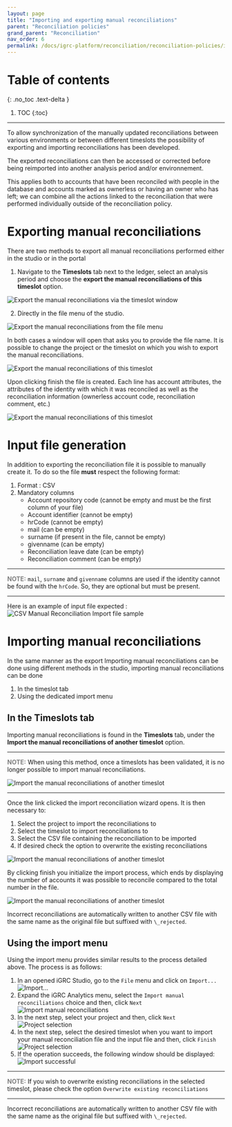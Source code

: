 ```yaml
---
layout: page
title: "Importing and exporting manual reconciliations"
parent: "Reconciliation policies"
grand_parent: "Reconciliation"
nav_order: 6
permalink: /docs/igrc-platform/reconciliation/reconciliation-policies/import-export-manual-reconciliations/
---
```


# Table of contents
{: .no_toc .text-delta }

1. TOC
{:toc}

---

To allow synchronization of the manually updated reconciliations between various environments or between different timeslots the possibility of exporting and importing reconciliations has been developed.

The exported reconciliations can then be accessed or corrected before being reimported into another analysis period and/or environnement.

This applies both to accounts that have been reconciled with people in the database and accounts marked as ownerless or having an owner who has left; we can combine all the actions linked to the reconciliation that were performed individually outside of the reconciliation policy.

# Exporting manual reconciliations

There are two methods to export all manual reconciliations performed either in the studio or in the portal

1. Navigate to the **Timeslots**  tab next to the ledger, select an analysis period and choose the **export the manual reconciliations of this timeslot**  option.    

![Export the manual reconciliations via the timeslot window](./images/1-exporting_manual_reconciliation-csv.png "Export the manual reconciliations via the timeslot window")   

2. Directly in the file menu of the studio.

![Export the manual reconciliations from the file menu](./images/reconciliation_export_file_menu_selection.PNG "Export the manual reconciliations from the file menu")   


In both cases a window will open that asks you to provide the file name. It is possible to change the project or the timeslot on which you wish to export the manual reconciliations.   

![Export the manual reconciliations of this timeslot](./images/2-exporting_manual_reconciliation-csv.png "Export the manual reconciliations of this timeslot")      

Upon clicking finish the file is created. Each line has account attributes, the attributes of the identity with which it was reconciled as well as the reconciliation information (ownerless account code, reconciliation comment, etc.)   

![Export the manual reconciliations of this timeslot](./images/3-exporting_manual_reconciliation-csv.png "Export the manual reconciliations of this timeslot")  

# Input file generation

In addition to exporting the reconciliation file it is possible to manually create it. To do so the file **must** respect the following format:
1. Format : CSV
2. Mandatory columns
    - Account repository code (cannot be empty and must be the first column of your file)
    - Account identifier (cannot be empty)
    - hrCode (cannot be empty)
    - mail (can be empty)
    - surname (if present in the file, cannot be empty)
    - givenname (can be empty)
    - Reconciliation leave date (can be empty)
    - Reconciliation comment (can be empty)

---

<span style="color:grey">**NOTE:**</span> `mail`, `surname` and `givenname` columns are used if the identity cannot be found with the `hrCode`. So, they are optional but must be present.

---

Here is an example of input file expected :
![CSV Manual Reconciliation Import file sample](./images/reconciliation_import_input_file_example.PNG "CSV Manual Reconciliation Import file sample")

# Importing manual reconciliations

In the same manner as the export Importing manual reconciliations can be done using different methods in the studio, importing manual reconciliations can be done 
1. In the timeslot tab 
2. Using the dedicated import menu

## In the Timeslots tab

Importing manual reconciliations is found in the **Timeslots**  tab, under the **Import the manual reconciliations of another timeslot**  option.    

--- 

<span style="color:grey">**NOTE:**</span> When using this method, once a timeslots has been validated, it is no longer possible to import manual reconciliations.

![Import the manual reconciliations of another timeslot](./images/1-importing_manual_reconciliation.png "Import the manual reconciliations of another timeslot")     

---

Once the link clicked the import reconciliation wizard opens. It is then necessary to:
1. Select the project to import the reconciliations to
2. Select the timeslot to import reconciliations to
3. Select the CSV file containing the reconciliation to be imported
4. If desired check the option to overwrite the existing reconciliations

![Import the manual reconciliations of another timeslot](./images/2-importing_manual_reconciliation.png "Import the manual reconciliations of another timeslot")     

By clicking finish you initialize the import process, which ends by displaying the number of accounts it was possible to reconcile compared to the total number in the file. 

![Import the manual reconciliations of another timeslot](./images/3-importing_manual_reconciliation.png "Import the manual reconciliations of another timeslot")  

Incorrect reconciliations are automatically written to another CSV file with the same name as the original file but suffixed with `\_rejected`.      

## Using the import menu

Using the import menu provides similar results to the process detailed above. The process is as follows:

1. In an opened iGRC Studio, go to the `File` menu and click on `Import...`
![Import...](./images/reconciliation_import_file_menu_selection.PNG "Import...")
2. Expand the iGRC Analytics menu, select the `Import manual reconciliations` choice and then, click `Next`
![Import manual reconciliations](./images/reconciliation_import_wizard.PNG "Import manual reconciliations")
3. In the next step, select your project and then, click `Next`
![Project selection](./images/reconciliation_import_project_selection.PNG "Project selection")
4. In the next step, select the desired timeslot when you want to import your manual reconciliation file and the input file and then, click `Finish`
![Project selection](./images/reconciliation_import_timeslot_and_file_selection.PNG "Project selection")
5. If the operation succeeds, the following window should be displayed:
![Import successful](./images/reconciliation_import_file_succeed_operation.PNG "Import successful")

---

<span style="color:grey">**NOTE:**</span> If you wish to overwrite existing reconciliations in the selected timeslot, please check the option `Overwrite existing reconciliations`

---

Incorrect reconciliations are automatically written to another CSV file with the same name as the original file but suffixed with `\_rejected`.  